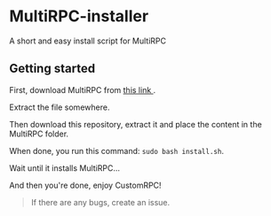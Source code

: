 # MultiRPC-installer
A short and easy install script for MultiRPC

<h2> Getting started </h2>
<p> First, download MultiRPC from <a href="https://github.com/FluxpointDev/MultiRPC/releases/download/V7-beta4/multirpc_v7_linux.tar.gz"> this link </a>. </p>

Extract the file somewhere.

Then download this repository, extract it and place the content in the MultiRPC folder.

When done, you run this command: `sudo bash install.sh`.

Wait until it installs MultiRPC...

And then you're done, enjoy CustomRPC!

> If there are any bugs, create an issue.
